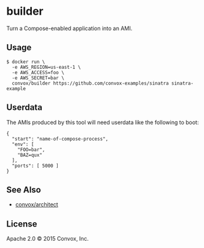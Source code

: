 # builder

Turn a Compose-enabled application into an AMI.

## Usage

    $ docker run \
      -e AWS_REGION=us-east-1 \
      -e AWS_ACCESS=foo \
      -e AWS_SECRET=bar \
      convox/builder https://github.com/convox-examples/sinatra sinatra-example

## Userdata

The AMIs produced by this tool will need userdata like the following to boot:

    {
      "start": "name-of-compose-process",
      "env": [
        "FOO=bar",
        "BAZ=qux"
      ],
      "ports": [ 5000 ]
    }

## See Also

* [convox/architect](https://github.com/convox/architect)

## License

Apache 2.0 &copy; 2015 Convox, Inc.
